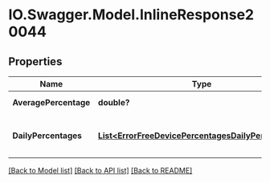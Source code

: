 # IO.Swagger.Model.InlineResponse20044
## Properties

Name | Type | Description | Notes
------------ | ------------- | ------------- | -------------
**AveragePercentage** | **double?** | Average percentage | [optional] 
**DailyPercentages** | [**List&lt;ErrorFreeDevicePercentagesDailyPercentages&gt;**](ErrorFreeDevicePercentagesDailyPercentages.md) | The error-free percentage per day. | [optional] 

[[Back to Model list]](../README.md#documentation-for-models) [[Back to API list]](../README.md#documentation-for-api-endpoints) [[Back to README]](../README.md)

